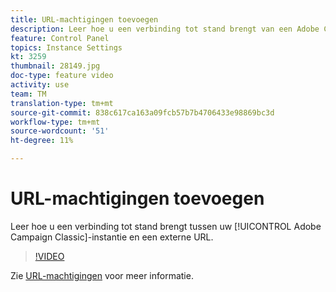 ```yaml
---
title: URL-machtigingen toevoegen
description: Leer hoe u een verbinding tot stand brengt van een Adobe Campaign Classic-instantie naar een externe URL.
feature: Control Panel
topics: Instance Settings
kt: 3259
thumbnail: 28149.jpg
doc-type: feature video
activity: use
team: TM
translation-type: tm+mt
source-git-commit: 838c617ca163a09fcb57b7b4706433e98869bc3d
workflow-type: tm+mt
source-wordcount: '51'
ht-degree: 11%

---
```



# URL-machtigingen toevoegen

Leer hoe u een verbinding tot stand brengt tussen uw [!UICONTROL Adobe Campaign Classic]-instantie en een externe URL.

>[!VIDEO](https://video.tv.adobe.com/v/28149?quality=12)

Zie [URL-machtigingen](https://docs.adobe.com/content/help/en/control-panel/using/instances-settings/url-permissions.html) voor meer informatie.
